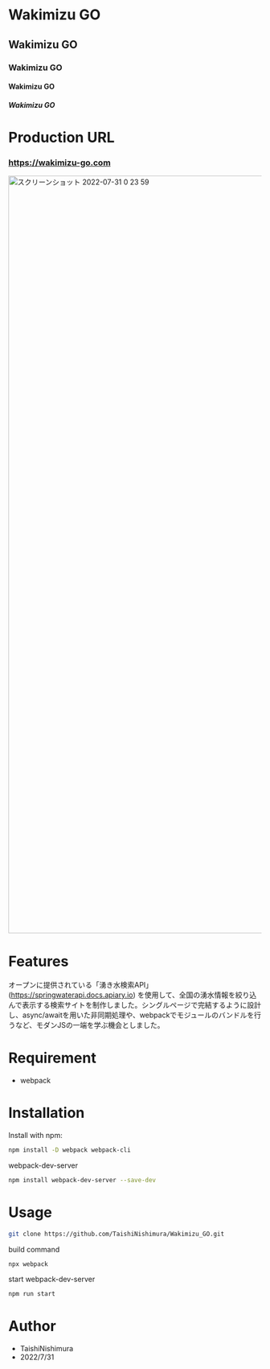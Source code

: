 # Wakimizu GO

## Wakimizu GO

### Wakimizu GO

#### Wakimizu GO

##### Wakimizu GO

# Production URL
### https://wakimizu-go.com
 
<img width="1506" alt="スクリーンショット 2022-07-31 0 23 59" src="https://user-images.githubusercontent.com/86339782/181923430-b3b2467e-2759-4f03-a93b-ebaa4ecb5672.png">
 
# Features
 
オープンに提供されている「湧き水検索API」 (https://springwaterapi.docs.apiary.io) を使用して、全国の湧水情報を絞り込んで表示する検索サイトを制作しました。シングルページで完結するように設計し、async/awaitを用いた非同期処理や、webpackでモジュールのバンドルを行うなど、モダンJSの一端を学ぶ機会としました。
 
# Requirement

* webpack
 
# Installation

Install with npm:
```bash
npm install -D webpack webpack-cli
```
webpack-dev-server
```bash
npm install webpack-dev-server --save-dev
```

# Usage
 
```bash
git clone https://github.com/TaishiNishimura/Wakimizu_GO.git
```
build command
```bash
npx webpack
```
start webpack-dev-server
```bash
npm run start
```
 
# Author
 
* TaishiNishimura
* 2022/7/31
